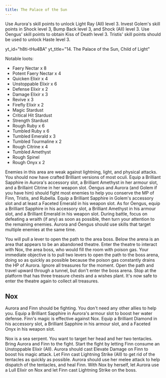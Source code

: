```yaml
---
title: The Palace of the Sun
---
```


Use Aurora's skill points to unlock Light Ray (All) level 3. Invest Golem's
skill points in Shock level 3, Bump Back level 3, and Shock (All) level 3. Use
Óengus' skill points to obtain Kiss of Death level 3. Tristis' skill points
should be used to unlock Haste level 3.

<!-- prettier-ignore-start -->
yt_id="h8ti-tHu4BA"
yt_title="14. The Palace of the Sun, Child of Light"
<!-- prettier-ignore-end -->

Notable loots:

-   Faery Nectar x 8
-   Potent Faery Nectar x 4
-   Quicken Elixir x 4
-   Unstoppable Elixir x 6
-   Defense Elixir x 2
-   Damage Elixir x 3
-   Revive x 3
-   Firefly Elixir x 2
-   Magic Stardust
-   Critical Hit Stardust
-   Strength Stardust
-   Rough Ruby x 6
-   Tumbled Ruby x 6
-   Tumbled Emerald x 3
-   Tumbled Tourmaline x 2
-   Rough Citrine x 4
-   Tumbled Amethyst
-   Rough Spinel
-   Rough Onyx x 2

Enemies in this area are weak against lightning, light, and physical attacks.
You should now have crafted Brilliant versions of most oculi. Equip a Brilliant
Sapphire in Aurora's accessory slot, a Brilliant Amethyst in her armour slot,
and a Brillaint Citrine in her weapon slot. Óengus and Aurora (and Golem if you
have him) should fight most enemies to help you conserve the MP of Finn,
Tristis, and Rubella. Equip a Brilliant Sapphire in Golem's accessory slot and
at least a Faceted Emerald in his weapon slot. As for Óengus, equip a Brilliant
Sapphire in his accessory slot, a Brilliant Amethyst in his armour slot, and a
Brilliant Emerald in his weapon slot. During battle, focus on defeating a wraith
(if any) as soon as possible, then turn your attention to the remaining enemies.
Aurora and Óengus should use skills that target multiple enemies at the same
time.

You will pull a lever to open the path to the area boss. Below the arena is an
area that appears to be an abandoned theatre. Enter the theatre to interact with
Nox, the area boss, who would fill the room with poison gas. Your immediate
objective is to pull two levers to open the path to the boss arena, doing so as
quickly as possible because the poison gas constantly drains the HP of Aurora.
Ignore all treasures for the moment. Open the path and travel upward through a
tunnel, but don't enter the boss arena. Stop at the platform that has three
treasure chests and a wishes plant. It's now safe to enter the theatre again to
collect all treasures.

<!--=========================================================================-->

## Nox

Aurora and Finn should be fighting. You don't need any other allies to help you.
Equip a Brilliant Sapphire in Aurora's armour slot to boost her water defense.
Finn's magic is effective against Nox. Equip a Brilliant Diamond in his
accessory slot, a Brilliant Sapphire in his armour slot, and a Faceted Onyx in
his weapon slot.

Nox is a sea serpent. You want to target her head and her two tentacles. Bring
Aurora and Finn to the fight. Start the fight by letting Finn consume an
Unstoppable Elixir (All). Aurora should cast Elevate Damage on Finn to boost his
magic attack. Let Finn cast Lightning Strike (All) to get rid of the tentacles
as quickly as possible. Aurora should use her melee attack to help dispatch of
the tentacles, and heal Finn. With Nox by herself, let Aurora use a Lull Elixir
on Nox and let Finn cast Lightning Strike on the boss.
